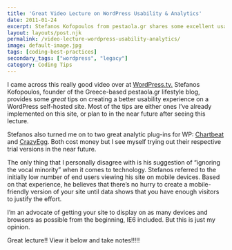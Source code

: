 ```yaml
---
title: 'Great Video Lecture on WordPress Usability & Analytics'
date: 2011-01-24
excerpt: Stefanos Kofopoulos from pestaola.gr shares some excellent usability & analytics tips that he applied to his Wordpress-based blog.
layout: layouts/post.njk
permalink: /video-lecture-wordpress-usability-analytics/
image: default-image.jpg
tags: [coding-best-practices]
secondary_tags: ["wordpress", "legacy"]
category: Coding Tips
---
```

I came across this really good video over at [WordPress.tv.][1] Stefanos Kofopoulos, founder of the Greece-based pestaola.gr lifestyle blog, provides some *great* tips on creating a better usability experience on a WordPress self-hosted site. Most of the tips are either ones I’ve already implemented on this site, or plan to in the near future after seeing this lecture.

 [1]: http://wordpress.tv/

Stefanos also turned me on to two great analytic plug-ins for WP: [Chartbeat][3] and [CrazyEgg][4]. Both cost money but I see myself trying out their respective trial versions in the near future.

 [3]: http://chartbeat.com/
 [4]: http://www.crazyegg.com/

The only thing that I personally disagree with is his suggestion of “ignoring the vocal minority” when it comes to technology. Stefanos referred to the initially low number of end users viewing his site on mobile devices. Based on that experience, he believes that there’s no hurry to create a mobile-friendly version of your site until data shows that you have enough visitors to justify the effort.

I’m an advocate of getting your site to display on as many devices and browsers as possible from the beginning, IE6 included. But this is just my opinion.

Great lecture!! View it below and take notes!!!!!

<!-- Flash video...doesn't work 

<embed type="application/x-shockwave-flash" src="http://s0.videopress.com/player.swf?v=1.03" width="400" height="300" wmode="direct" seamlesstabbing="true" allowfullscreen="true" allowscriptaccess="always" overstretch="true" flashvars="guid=E1lnAt3r&amp;isDynamicSeeking=true">
-->